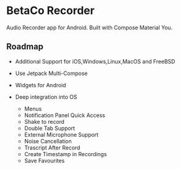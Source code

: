 
# BetaCo Recorder

Audio Recorder app for Android. Built with Compose Material You.
  

## Roadmap

- Additional Support for iOS,Windows,Linux,MacOS and FreeBSD

- Use Jetpack Multi-Compose

- Widgets for Android

- Deep integration into OS
    - Menus
    - Notification Panel Quick Access
    - Shake to record
    - Double Tab Support
    - External Microphone Support
    - Noise Cancellation
    - Trascript After Record
    - Create Timestamp in Recordings
    - Save Favourites
    


